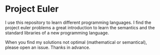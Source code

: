 # Project Euler

I use this repository to learn different programming languages. I find the project euler problems a great introduction to learn the semantics and the standard libraries of a new programming language. 

When you find my solutions not optimal (mathematical or semantical), please open an issue. Thanks in advance.
 